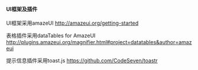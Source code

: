 #### UI框架及插件
UI框架采用amazeUI 
http://amazeui.org/getting-started

表格插件采用dataTables for AmazeUI
http://plugins.amazeui.org/magnifier.html#project=datatables&author=amazeui 

提示信息插件采用toast.js
https://github.com/CodeSeven/toastr
 
